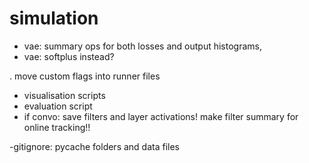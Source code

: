 # simulation
- vae:  summary ops for both losses and output histograms, 
- vae: softplus instead?

. move custom flags into runner files

- visualisation scripts
- evaluation script
- if convo: save filters and layer activations! make filter summary for online tracking!!

-gitignore: pycache folders and data files


